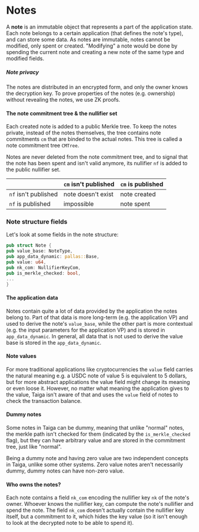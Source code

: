# Notes

A **note** is an immutable object that represents a part of the application state. Each note belongs to a certain application (that defines the note's type), and can store some data.
As notes are immutable, notes cannot be modified, only spent or created. "Modifying" a note would be done by spending the current note and creating a new note of the same type and modified fields.



##### Note privacy
The notes are distributed in an encrypted form, and only the owner knows the decryption key. 
To prove properties of the notes (e.g. ownership) without revealing the notes, we use ZK proofs.

#### The note commitment tree & the nullifier set

Each created note is added to a public Merkle tree. To keep the notes private, instead of the notes themselves, 
the tree contains note commitments `cm` that are binded to the actual notes. 
This tree is called a note commitment tree `CMTree`. 

Notes are never deleted from the note commitment tree, 
and to signal that the note has been spent and isn't valid anymore, its nullifier `nf` is added to the public nullifier set.

||`cm` isn't published|`cm` is published|
|-|-|-|
|`nf` isn't published|note doesn't exist|note created|
|`nf` is published|impossible|note spent|

### Note structure fields

Let's look at some fields in the note structure:

```rust
pub struct Note {
pub value_base: NoteType,
pub app_data_dynamic: pallas::Base,
pub value: u64,
pub nk_com: NullifierKeyCom,
pub is_merkle_checked: bool,
...
}
```
#### The application data
Notes contain quite a lot of data provided by the application the notes belong to. 
Part of that data is more long-term (e.g. the application VP) and used to derive the note's `value_base`, while
the other part is more contextual (e.g. the input parameters for the application VP) and is stored in `app_data_dynamic`. 
In general, all data that is not used to derive the value base is stored in the `app_data_dynamic`.

#### Note values
For more traditional applications like cryptocurrencies the `value` field carries the natural meaning 
e.g. a USDC note of value 5 is equivalent to 5 dollars, but for more abstract applications the value field might change its meaning or even loose it. 
However, no matter what meaning the application gives to the value, Taiga isn't aware of that and uses the `value` field of notes to check the transaction balance.

#### Dummy notes
Some notes in Taiga can be dummy, meaning that unlike "normal" notes, the merkle path isn't checked for them (indicated by the `is_merkle_checked` flag), 
but they can have arbitrary value and are stored in the commitment tree, just like "normal".

Being a dummy note and having zero value are two independent concepts in Taiga, unlike some other systems. 
Zero value notes aren't necessarily dummy, dummy notes can have non-zero value. 

#### Who owns the notes?

Each note contains a field `nk_com` encoding the nullifier key `nk` of the note's owner. 
Whoever knows the nullifier key, can compute the note's nullifier and spend the note. 
The field `nk_com` doesn't actually contain the nullifier key itself, but a commitment to it, 
which hides the key value (so it isn't enough to look at the decrypted note to be able to spend it).



